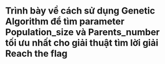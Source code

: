 # Trình bày về cách sử dụng Genetic Algorithm để tìm parameter Population_size và Parents_number tối ưu nhất cho giải thuật tìm lời giải Reach the flag
